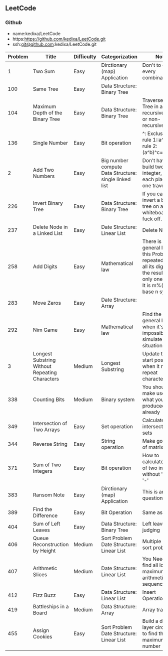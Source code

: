## LeetCode
### Github
- name:kedixa/LeetCode
- https:https://github.com/kedixa/LeetCode.git
- ssh:git@github.com:kedixa/LeetCode.git


|Problem|Title|Difficulty|Categorization|Note|
|---------------|------|-----------|-------------------|------|
|1|Two Sum|Easy|Dirctionary (map) Application|Don't to enum every combination|
|100|Same Tree|Easy|Data Structure: Binary Tree|
|104|Maximum Depth of the Binary Tree|Easy|Data Structure: Binary Tree|Traverse Binary Tree in a recursive way or non-recursive way.|
|136|Single Number|Easy|Bit operation|^: Exclusive OR<br>rule 1::a^a=0<br>rule 2:(a^b)^c=a^(b^c)|
|2|Add Two Numbers|Easy|Big number compute  <br>Data Structure: single linked list|Don't have to build two integter, add each place in one traverse|
|226|Invert Binary Tree|Easy|Data Structure: Binary Tree|If you can't invert a binary tree on a whiteboard so fuck off.|
|237|Delete Node in a Linked List|Easy|Date Structure: Linear List|Delete Node|
|258|Add Digits|Easy|Mathematical law|There is a general law in this Problem:<br>repeatedly add all its digits until the result has only one digit<br>It is m%(n-1) in base n system|
|283|Move Zeros|Easy|Date Structure: Array||
|292|Nim Game|Easy|Mathematical law|Find the general law when it's impossible to simulate the situation|
|3|Longest Substring Without <br> Repeating Characters|Medium|Longest Substring|Update the start position when it meet a repeat character|
|338|Counting Bits|Medium|Binary system|You should make use of what you have produced already|
|349|Intersection of Two Arrays|Easy|Set operation|Calculate intersection of sets|
|344|Reverse String|Easy|String operation|Make good use of matrix slice|
|371|Sum of Two Integers|Easy|Bit operation|How to calculate sum of two integers without '+' and '-'|
|383|Ransom Note|Easy|Dirctionary (map) Application|This is an easy question|
|389|Find the Difference|Easy|Bit Operation|Same as 136|
|404|Sum of Left Leaves|Easy|Data Structure: Binary Tree|Left leaves judging|
|406|Queue Reconstruction by Height|Medium|Sort Problem<br>Date Structure: Linear List|Multiple key sort problem|
|407|Arithmetic Slices|Medium|Date Structure: Linear List|You Need to find all local maximum arithmetic sequence|
|412|Fizz Buzz|Easy|Data Structure: Linear List|Insert Operation|
|419|Battleships in a Board|Medium|Data Structure: Array|Array traversal|
|455|Assign Cookies|Easy|Sort Problem<br>Date Structure: Linear List|Build a double-layer circulation to find the maximum number|